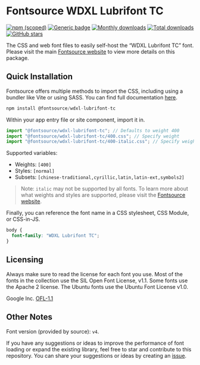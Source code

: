 # Fontsource WDXL Lubrifont TC

[![npm (scoped)](https://img.shields.io/npm/v/@fontsource/wdxl-lubrifont-tc?color=brightgreen)](https://www.npmjs.com/package/@fontsource/wdxl-lubrifont-tc) [![Generic badge](https://img.shields.io/badge/fontsource-passing-brightgreen)](https://github.com/fontsource/fontsource) [![Monthly downloads](https://badgen.net/npm/dm/@fontsource/wdxl-lubrifont-tc)](https://github.com/fontsource/fontsource) [![Total downloads](https://badgen.net/npm/dt/@fontsource/wdxl-lubrifont-tc)](https://github.com/fontsource/fontsource) [![GitHub stars](https://img.shields.io/github/stars/fontsource/fontsource.svg?style=social&label=Star)](https://github.com/fontsource/fontsource/stargazers)

The CSS and web font files to easily self-host the “WDXL Lubrifont TC” font. Please visit the main [Fontsource website](https://fontsource.org/fonts/wdxl-lubrifont-tc) to view more details on this package.

## Quick Installation

Fontsource offers multiple methods to import the CSS, including using a bundler like Vite or using SASS. You can find full documentation [here](https://fontsource.org/docs/getting-started/introduction).

```javascript
npm install @fontsource/wdxl-lubrifont-tc
```

Within your app entry file or site component, import it in.

```javascript
import "@fontsource/wdxl-lubrifont-tc"; // Defaults to weight 400
import "@fontsource/wdxl-lubrifont-tc/400.css"; // Specify weight
import "@fontsource/wdxl-lubrifont-tc/400-italic.css"; // Specify weight and style
```

Supported variables:
- Weights: `[400]`
- Styles: `[normal]`
- Subsets: `[chinese-traditional,cyrillic,latin,latin-ext,symbols2]`

> Note: `italic` may not be supported by all fonts. To learn more about what weights and styles are supported, please visit the [Fontsource website](https://fontsource.org/fonts/wdxl-lubrifont-tc).

Finally, you can reference the font name in a CSS stylesheet, CSS Module, or CSS-in-JS.

```css
body {
  font-family: "WDXL Lubrifont TC";
}
```

## Licensing
Always make sure to read the license for each font you use. Most of the fonts in the collection use the SIL Open Font License, v1.1. Some fonts use the Apache 2 license. The Ubuntu fonts use the Ubuntu Font License v1.0.

Google Inc.
[OFL-1.1](http://scripts.sil.org/OFL)

## Other Notes
Font version (provided by source): `v4`.

If you have any suggestions or ideas to improve the performance of font loading or expand the existing library, feel free to star and contribute to this repository. You can share your suggestions or ideas by creating an [issue](https://github.com/fontsource/fontsource/issues).